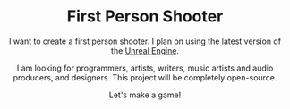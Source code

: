 <h1 align="center">First Person Shooter</h1>

<p align="center">
I want to create a first person shooter. I plan on using the latest version of the 
<a href="https://docs.unrealengine.com/en-US/index.html">Unreal Engine</a>.
</p>

<p align="center"> I am looking for programmers, artists, writers, music artists and audio producers, and designers. This project will be completely open-source.</p>
<p align="center"> Let's make a game!</p>
